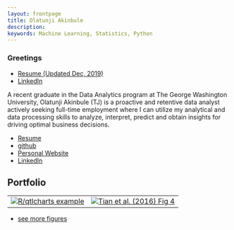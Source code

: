 ```yaml
---
layout: frontpage
title: Olatunji Akinbule
description: 
keywords: Machine Learning, Statistics, Python
---
```


### <a name="Bio"></a>Greetings
<div class="navbar">
  <div class="navbar-inner">
      <ul class="nav">
          <li><a href="{{ BASE_PATH }}/assets/ResumeDec2019.pdf">Resume (Updated Dec, 2019)</a></li>
          <!--<li><a href="https://mingyuhuiliu.github.io/">Github</a></li>-->
        <li><a href="https://www.linkedin.com/in/olatunji-akinbule/">LinkedIn</a></li>
      </ul>
  </div>
</div>
  
<p align = "left">
A recent graduate in the Data Analytics program at The George Washington University, Olatunji Akinbule (TJ) is a proactive and retentive data analyst actively seeking full-time employment where I can utilize my analytical and data processing skills to analyze, interpret, predict and obtain insights for driving optimal business decisions.

</p>


<!--
<div class="navbar">
  <div class="navbar-inner">
      <ul class="nav">
-->
<ul>
    <li><a href="{{ BASE_PATH }}/assets/olatunji_resume.pdf">Resume</a></li>
    <li><a href="https://github.com/akinbule">github</a></li>
    <li><a href="https://akinbule.github.io">Personal Website</a></li>
    <li><a href="https://www.linkedin.com/in/olatunji-akinbule/">LinkedIn</a></li>
</ul>

<!--
  </div>
</div>
-->
## <a name="Portfolio">Portfolio</a>

<!--
<table> 
  <tr> <th>Submissions</th> 
    <th></th> </tr> 
  <tr> <td><a href="https://akinbule.github.io/assets/HW1.ipynb">Assignment1</a></td> <td></td> </tr> 
  <tr> <td><a href="https://akinbule.github.io/assets/HW2.ipynb">Assignment2</a></td> <td>KNN, PCA</td>
  <tr> <td><a href="https://akinbule.github.io/assets/HW2.ipynb">Assignment2</a></td> <td>KNN, PCA</td>
  <tr> <td><a href="https://akinbule.github.io/assets/HW3.ipynb">Assignment3</a></td> <td><a href="https://akinbule.github.io/assets/merge_data_target.csv">Data File</a></td>
  </tr> 
</table>
-->


<table class="wide">
<tr>
  <td class="left">
    <a href="https://bsharvey.github.io/pages/publpics/bioinformatics1.html">
        <img src="https://akinbule.github.io/assets/publpics/Social Network Analysis Circle.png" alt="R/qtlcharts example" title="R/qtlcharts example"/>
    </a>
  </td>
  <td class="right">
    <a href="https://akinbule.github.io/pages/publpics/nba1.html">
        <img src="https://akinbule.github.io/pages/publpics/ParallelPlotCluster.png" alt="Tian et
        al. (2016) Fig 4" title="Tian et al. (2016) Fig 4"/>
    </a>
  </td>
</tr>
 
 
 <!--
  <tr>
  <td class="left">
    <a href="https://bsharvey.github.io">
        <img src="pages/publpics/bioinformatics2.png" alt="Broman et al. (2013) Fig 7" title="Broman et al. (2013) Fig 7"/>
    </a>
  </td>
  <td class="right">
    <a href="https://bsharvey.github.io">
        <img src="pages/publpics/nba2.png" alt="Tian et al. (2015) Fig 4" title="Tian et al. (2015) Fig 4"/>
    </a>
  </td>
</tr>
  -->
</table>


<div class="navbar">
  <div class="navbar-inner">
      <ul class="nav">
          <li><a href="https://bsharvey.github.io">see more figures</a></li>
      </ul>
  </div>
</div>
